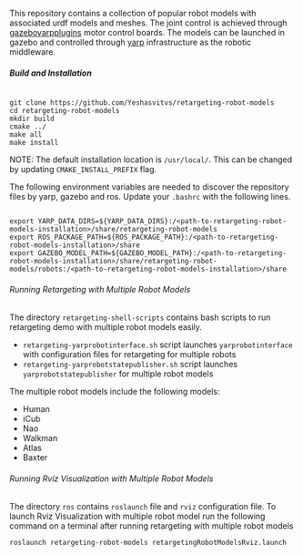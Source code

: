 This repository contains a collection of popular robot models with associated urdf models and meshes.
The joint control is achieved through [gazeboyarpplugins](https://github.com/robotology/gazebo-yarp-plugins/)
motor control boards. The models can be launched in gazebo and controlled through [yarp](https://www.yarp.it/) infrastructure as the
robotic middleware.

##### Build and Installation

```

git clone https://github.com/Yeshasvitvs/retargeting-robot-models
cd retargeting-robot-models
mkdir build
cmake ../
make all
make install

```

NOTE: The default installation location is `/usr/local/`.
This can be changed by updating `CMAKE_INSTALL_PREFIX` flag.  

The following environment variables are needed to discover the repository files
by yarp, gazebo and ros. Update your `.bashrc` with the following lines.

```

export YARP_DATA_DIRS=${YARP_DATA_DIRS}:/<path-to-retargeting-robot-models-installation>/share/retargeting-robot-models
export ROS_PACKAGE_PATH=${ROS_PACKAGE_PATH}:/<path-to-retargeting-robot-models-installation>/share
export GAZEBO_MODEL_PATH=${GAZEBO_MODEL_PATH}:/<path-to-retargeting-robot-models-installation>/share/retargeting-robot-models/robots:/<path-to-retargeting-robot-models-installation>/share

```

###### Running Retargeting with Multiple Robot Models

The directory `retargeting-shell-scripts` contains bash scripts to run retargeting demo
with multiple robot models easily.

- `retargeting-yarprobotinterface.sh` script launches `yarprobotinterface` with configuration files for retargeting for multiple robots
- `retargeting-yarprobotstatepublisher.sh` script launches `yarprobotstatepublisher` for multiple robot models

The multiple robot models include the following models:

- Human
- iCub
- Nao
- Walkman
- Atlas
- Baxter

###### Running Rviz Visualization with Multiple Robot Models

The directory `ros` contains `roslaunch` file and `rviz` configuration file.
To launch Rviz Visualization with multiple robot model run the following command on a terminal after running retargeting with multiple robot models

```
roslaunch retargeting-robot-models retargetingRobotModelsRviz.launch
```
